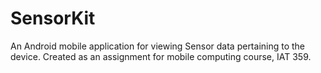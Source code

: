 # SensorKit


An Android mobile application for viewing Sensor data pertaining to the device. Created as an assignment for mobile computing course, IAT 359.
